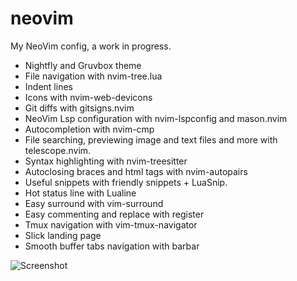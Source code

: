 # neovim

My NeoVim config, a work in progress.

-   Nightfly and Gruvbox theme
-   File navigation with nvim-tree.lua
-   Indent lines
-   Icons with nvim-web-devicons
-   Git diffs with gitsigns.nvim
-   NeoVim Lsp configuration with nvim-lspconfig and mason.nvim
-   Autocompletion with nvim-cmp
-   File searching, previewing image and text files and more with telescope.nvim.
-   Syntax highlighting with nvim-treesitter
-   Autoclosing braces and html tags with nvim-autopairs
-   Useful snippets with friendly snippets + LuaSnip.
-   Hot status line with Lualine
-   Easy surround with vim-surround
-   Easy commenting and replace with register
-   Tmux navigation with vim-tmux-navigator
-   Slick landing page
-   Smooth buffer tabs navigation with barbar

![Screenshot](https://i.ibb.co/5c3vBbH/Editormin.png)
